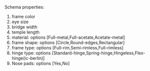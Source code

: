 Schema properties:

1. frame color
2. eye size
3. bridge width
4. temple length
5. material: options [Full-metal,Full-acetate,Acetate-metal]
6. frame shape: options [Circle,Round-edges,Rectangular]
7. frame type: options [Full-rim,Semi-rimless,Full-rimless]
8. hinge type: options [Standard-hinge,Spring-hinge,Hingeless,Flex-hinge(ic-berlin)]
9. Nose pads: options [Yes,No]
